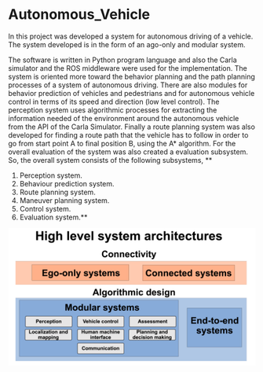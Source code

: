 # Autonomous_Vehicle
In this project was developed a system for autonomous driving of a vehicle. The system developed is in the form of an ago-only and modular system.

The software is written in Python program language and also the Carla simulator and the ROS middleware were used for the implementation. The system is oriented more toward the behavior planning and the path planning processes of a system of autonomous driving. There are also modules for behavior prediction of vehicles and pedestrians and for autonomous vehicle control in terms of its speed and direction (low level control). The perception system uses algorithmic processes for extracting the information needed of the environment around the autonomous vehicle from the API of the Carla Simulator. Finally a route planning system was also developed for finding a route path that the vehicle has to follow in order to go from start point A to final position B, using the A* algorithm. For the overall evaluation of the system was also created a evaluation subsystem. So, the overall system consists of the following subsystems,
**
1. Perception system.
1. Behaviour prediction system.
1. Route planning system.
1. Maneuver planning system.
1. Control system. 
1. Evaluation system.**

![](/images/image144.png)


